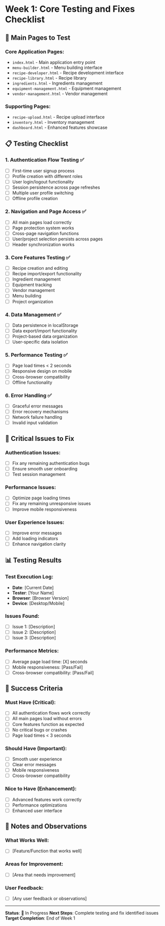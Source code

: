 # Week 1: Core Testing and Fixes Checklist

## 🎯 **Main Pages to Test**

### **Core Application Pages:**
- `index.html` - Main application entry point
- `menu-builder.html` - Menu building interface
- `recipe-developer.html` - Recipe development interface
- `recipe-library.html` - Recipe library
- `ingredients.html` - Ingredients management
- `equipment-management.html` - Equipment management
- `vendor-management.html` - Vendor management

### **Supporting Pages:**
- `recipe-upload.html` - Recipe upload interface
- `inventory.html` - Inventory management
- `dashboard.html` - Enhanced features showcase

## 📋 **Testing Checklist**

### **1. Authentication Flow Testing** ✅
- [ ] First-time user signup process
- [ ] Profile creation with different roles
- [ ] User login/logout functionality
- [ ] Session persistence across page refreshes
- [ ] Multiple user profile switching
- [ ] Offline profile creation

### **2. Navigation and Page Access** ✅
- [ ] All main pages load correctly
- [ ] Page protection system works
- [ ] Cross-page navigation functions
- [ ] User/project selection persists across pages
- [ ] Header synchronization works

### **3. Core Features Testing** ✅
- [ ] Recipe creation and editing
- [ ] Recipe import/export functionality
- [ ] Ingredient management
- [ ] Equipment tracking
- [ ] Vendor management
- [ ] Menu building
- [ ] Project organization

### **4. Data Management** ✅
- [ ] Data persistence in localStorage
- [ ] Data export/import functionality
- [ ] Project-based data organization
- [ ] User-specific data isolation

### **5. Performance Testing** ✅
- [ ] Page load times < 2 seconds
- [ ] Responsive design on mobile
- [ ] Cross-browser compatibility
- [ ] Offline functionality

### **6. Error Handling** ✅
- [ ] Graceful error messages
- [ ] Error recovery mechanisms
- [ ] Network failure handling
- [ ] Invalid input validation

## 🚨 **Critical Issues to Fix**

### **Authentication Issues:**
- [ ] Fix any remaining authentication bugs
- [ ] Ensure smooth user onboarding
- [ ] Test session management

### **Performance Issues:**
- [ ] Optimize page loading times
- [ ] Fix any remaining unresponsive issues
- [ ] Improve mobile responsiveness

### **User Experience Issues:**
- [ ] Improve error messages
- [ ] Add loading indicators
- [ ] Enhance navigation clarity

## 📊 **Testing Results**

### **Test Execution Log:**
- **Date**: [Current Date]
- **Tester**: [Your Name]
- **Browser**: [Browser Version]
- **Device**: [Desktop/Mobile]

### **Issues Found:**
- [ ] Issue 1: [Description]
- [ ] Issue 2: [Description]
- [ ] Issue 3: [Description]

### **Performance Metrics:**
- [ ] Average page load time: [X] seconds
- [ ] Mobile responsiveness: [Pass/Fail]
- [ ] Cross-browser compatibility: [Pass/Fail]

## 🎯 **Success Criteria**

### **Must Have (Critical):**
- [ ] All authentication flows work correctly
- [ ] All main pages load without errors
- [ ] Core features function as expected
- [ ] No critical bugs or crashes
- [ ] Page load times < 3 seconds

### **Should Have (Important):**
- [ ] Smooth user experience
- [ ] Clear error messages
- [ ] Mobile responsiveness
- [ ] Cross-browser compatibility

### **Nice to Have (Enhancement):**
- [ ] Advanced features work correctly
- [ ] Performance optimizations
- [ ] Enhanced user interface

## 📝 **Notes and Observations**

### **What Works Well:**
- [ ] [Feature/Function that works well]

### **Areas for Improvement:**
- [ ] [Area that needs improvement]

### **User Feedback:**
- [ ] [Any user feedback or observations]

---

**Status**: 🔄 In Progress
**Next Steps**: Complete testing and fix identified issues
**Target Completion**: End of Week 1
